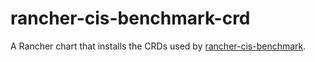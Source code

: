 # rancher-cis-benchmark-crd
A Rancher chart that installs the CRDs used by [rancher-cis-benchmark](https://github.com/rancher/dev-charts/tree/master/packages/rancher-cis-benchmark).
